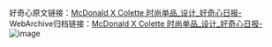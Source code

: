 好奇心原文链接：[McDonald X Colette 时尚单品_设计_好奇心日报-](https://www.qdaily.com/articles/8991.html)
WebArchive归档链接：[McDonald X Colette 时尚单品_设计_好奇心日报-](http://web.archive.org/web/20190623153701/https://www.qdaily.com/articles/8991.html)
![image](http://ww3.sinaimg.cn/large/007d5XDpgy1g3ve2md9k7j30u03rlh7u)